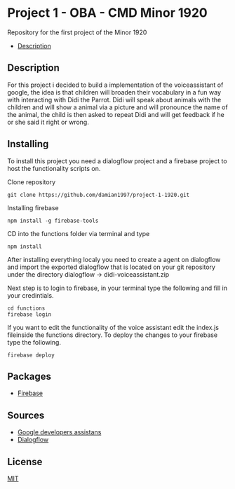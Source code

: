 # Project 1 - OBA - CMD Minor 1920
Repository for the first project of the Minor 1920

* [Description](description)

## Description
For this project i decided to build a implementation of the voiceassistant of google, the idea is that children will broaden their vocabulary in a fun way with interacting with Didi the Parrot. Didi will speak about animals with the children and will show a animal via a picture and will pronounce the name of the animal, the child is then asked to repeat Didi and will get feedback if he or she said it right or wrong.

## Installing
To install this project you need a dialogflow project and a firebase project to host the functionality scripts on.

Clone repository
```
git clone https://github.com/damian1997/project-1-1920.git
```

Installing firebase
```
npm install -g firebase-tools
```

CD into the functions folder via terminal and type
```
npm install
```

After installing everything localy you need to create a agent on dialogflow and import the exported dialogflow that is located on your git repository under the directory dialogflow -> didi-voiceassistant.zip

Next step is to login to firebase, in your terminal type the following and fill in your credintials.
```
cd functions
firebase login
```

If you want to edit the functionality of the voice assistant edit the index.js fileinside the functions directory. To deploy the changes to your firebase type the following.

```
firebase deploy
```

## Packages
* [Firebase](https://firebase.google.com/)

## Sources
* [Google developers assistans](https://developers.google.com/assistant/conversational)
* [Dialogflow](https://dialogflow.com/)


## License
[MIT](https://github.com/damian1997/project-1-1920/blob/master/LICENSE)
